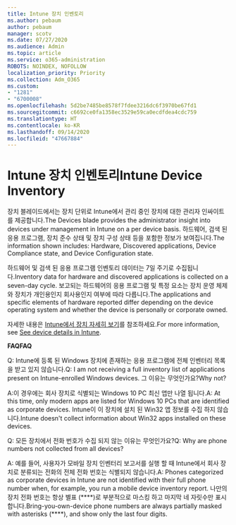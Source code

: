 ```yaml
---
title: Intune 장치 인벤토리
ms.author: pebaum
author: pebaum
manager: scotv
ms.date: 07/27/2020
ms.audience: Admin
ms.topic: article
ms.service: o365-administration
ROBOTS: NOINDEX, NOFOLLOW
localization_priority: Priority
ms.collection: Adm_O365
ms.custom:
- "1281"
- "6700008"
ms.openlocfilehash: 5d2be7485be8578f7fdee3216dc6f3970be67fd1
ms.sourcegitcommit: c6692ce0fa1358ec3529e59ca0ecdfdea4cdc759
ms.translationtype: HT
ms.contentlocale: ko-KR
ms.lasthandoff: 09/14/2020
ms.locfileid: "47667884"
---
```

# <a name="intune-device-inventory"></a><span data-ttu-id="c828a-102">Intune 장치 인벤토리</span><span class="sxs-lookup"><span data-stu-id="c828a-102">Intune Device Inventory</span></span>

<span data-ttu-id="c828a-103">장치 블레이드에서는 장치 단위로 Intune에서 관리 중인 장치에 대한 관리자 인싸이트를 제공합니다.</span><span class="sxs-lookup"><span data-stu-id="c828a-103">The Devices blade provides the administrator insight into devices under management in Intune on a per device basis.</span></span> <span data-ttu-id="c828a-104">하드웨어, 검색 된 응용 프로그램, 장치 준수 상태 및 장치 구성 상태 등을 포함한 정보가 보여집니다.</span><span class="sxs-lookup"><span data-stu-id="c828a-104">The information shown includes: Hardware, Discovered applications, Device Compliance state, and Device Configuration state.</span></span>

<span data-ttu-id="c828a-105">하드웨어 및 검색 된 응용 프로그램 인벤토리 데이터는 7일 주기로 수집됩니다.</span><span class="sxs-lookup"><span data-stu-id="c828a-105">Inventory data for hardware and discovered applications is collected on a seven-day cycle.</span></span> <span data-ttu-id="c828a-106">보고되는 하드웨어의 응용 프로그램 및 특정 요소는 장치 운영 체제와 장치가 개인용인지 회사용인지 여부에 따라 다릅니다.</span><span class="sxs-lookup"><span data-stu-id="c828a-106">The applications and specific elements of hardware reported differ depending on the device operating system and whether the device is personally or corporate owned.</span></span>

<span data-ttu-id="c828a-107">자세한 내용은 [Intune에서 장치 자세히 보기](https://docs.microsoft.com/intune/device-inventory)를 참조하세요.</span><span class="sxs-lookup"><span data-stu-id="c828a-107">For more information, see [See device details in Intune](https://docs.microsoft.com/intune/device-inventory).</span></span>

<span data-ttu-id="c828a-108">**FAQ**</span><span class="sxs-lookup"><span data-stu-id="c828a-108">**FAQ**</span></span>

<span data-ttu-id="c828a-109">Q: Intune에 등록 된 Windows 장치에 존재하는 응용 프로그램에 전체 인벤터리 목록을 받고 있지 않습니다.</span><span class="sxs-lookup"><span data-stu-id="c828a-109">Q: I am not receiving a full inventory list of applications present on Intune-enrolled Windows devices.</span></span> <span data-ttu-id="c828a-110">그 이유는 무엇인가요?</span><span class="sxs-lookup"><span data-stu-id="c828a-110">Why not?</span></span>

<span data-ttu-id="c828a-111">A:이 경우에는 회사 장치로 식별되는 Windows 10 PC 최신 앱만 나열 됩니다.</span><span class="sxs-lookup"><span data-stu-id="c828a-111">A: At this time, only modern apps are listed for Windows 10 PCs that are identified as corporate devices.</span></span> <span data-ttu-id="c828a-112">Intune이 이 장치에 설치 된 Win32 앱 정보를 수집 하지 않습니다.</span><span class="sxs-lookup"><span data-stu-id="c828a-112">Intune doesn't collect information about Win32 apps installed on these devices.</span></span>

<span data-ttu-id="c828a-113">Q: 모든 장치에서 전화 번호가 수집 되지 않는 이유는 무엇인가요?</span><span class="sxs-lookup"><span data-stu-id="c828a-113">Q: Why are phone numbers not collected from all devices?</span></span>

<span data-ttu-id="c828a-114">A: 예를 들어, 사용자가 모바일 장치 인벤터리 보고서를 실행 할 때 Intune에서 회사 장치로 분류되는 전화의 전체 전화 번호는 식별되지 않습니다.</span><span class="sxs-lookup"><span data-stu-id="c828a-114">A: Phones categorized as corporate devices in Intune are not identified with their full phone number when, for example, you run a mobile device inventory report.</span></span> <span data-ttu-id="c828a-115">나만의 장치 전화 번호는 항상 별표 (\*\*\*\*)로 부분적으로 마스킹 하고 마지막 네 자릿수만 표시합니다.</span><span class="sxs-lookup"><span data-stu-id="c828a-115">Bring-you-own-device phone numbers are always partially masked with asterisks (\*\*\*\*), and show only the last four digits.</span></span>